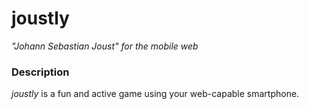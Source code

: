 joustly
=======

*"Johann Sebastian Joust" for the mobile web*

### Description
*joustly* is a fun and active game using your web-capable smartphone.
